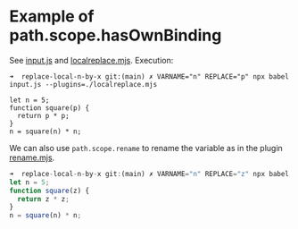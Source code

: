 # Example of path.scope.hasOwnBinding

See [input.js](input.js) and [localreplace.mjs](localreplace.mjs).
Execution:

`➜  replace-local-n-by-x git:(main) ✗ VARNAME="n" REPLACE="p" npx babel input.js --plugins=./localreplace.mjs`
```
let n = 5;
function square(p) {
  return p * p;
}
n = square(n) * n;
```

We can also use `path.scope.rename` to rename the variable as in the plugin [rename.mjs](rename.mjs).

```js
➜  replace-local-n-by-x git:(main) ✗ VARNAME="n" REPLACE="z" npx babel input.js --plugins=./rename.mjs
let n = 5;
function square(z) {
  return z * z;
}
n = square(n) * n;
```